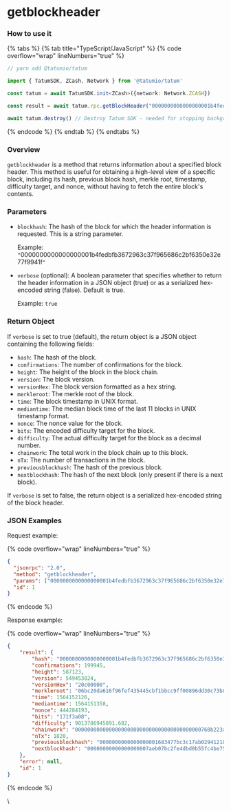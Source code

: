# getblockheader

### How to use it

{% tabs %}
{% tab title="TypeScript/JavaScript" %}
{% code overflow="wrap" lineNumbers="true" %}
```typescript
// yarn add @tatumio/tatum

import { TatumSDK, ZCash, Network } from '@tatumio/tatum'

const tatum = await TatumSDK.init<ZCash>({network: Network.ZCASH})

const result = await tatum.rpc.getBlockHeader("0000000000000000001b4fedbfb3672963c37f965686c2bf6350e32e77f9941f", true)

await tatum.destroy() // Destroy Tatum SDK - needed for stopping background jobs
```
{% endcode %}
{% endtab %}
{% endtabs %}

### Overview

`getblockheader` is a method that returns information about a specified block header. This method is useful for obtaining a high-level view of a specific block, including its hash, previous block hash, merkle root, timestamp, difficulty target, and nonce, without having to fetch the entire block's contents.

### Parameters

*   `blockhash`: The hash of the block for which the header information is requested. This is a string parameter.

    Example: `"`0000000000000000001b4fedbfb3672963c37f965686c2bf6350e32e77f9941f`"`
*   `verbose` (optional): A boolean parameter that specifies whether to return the header information in a JSON object (true) or as a serialized hex-encoded string (false). Default is true.

    Example: `true`

### Return Object

If `verbose` is set to true (default), the return object is a JSON object containing the following fields:

* `hash`: The hash of the block.
* `confirmations`: The number of confirmations for the block.
* `height`: The height of the block in the block chain.
* `version`: The block version.
* `versionHex`: The block version formatted as a hex string.
* `merkleroot`: The merkle root of the block.
* `time`: The block timestamp in UNIX format.
* `mediantime`: The median block time of the last 11 blocks in UNIX timestamp format.
* `nonce`: The nonce value for the block.
* `bits`: The encoded difficulty target for the block.
* `difficulty`: The actual difficulty target for the block as a decimal number.
* `chainwork`: The total work in the block chain up to this block.
* `nTx`: The number of transactions in the block.
* `previousblockhash`: The hash of the previous block.
* `nextblockhash`: The hash of the next block (only present if there is a next block).

If `verbose` is set to false, the return object is a serialized hex-encoded string of the block header.

### JSON Examples

Request example:

{% code overflow="wrap" lineNumbers="true" %}
```json
{
  "jsonrpc": "2.0",
  "method": "getblockheader",
  "params": ["0000000000000000001b4fedbfb3672963c37f965686c2bf6350e32e77f9941f", true],
  "id": 1
}
```
{% endcode %}

Response example:

{% code overflow="wrap" lineNumbers="true" %}
```json
{
    "result": {
        "hash": "0000000000000000001b4fedbfb3672963c37f965686c2bf6350e32e77f9941f",
        "confirmations": 199945,
        "height": 587123,
        "version": 549453824,
        "versionHex": "20c00000",
        "merkleroot": "06bc20da616f96fef435445cbf1bbcc9ff00896dd30c73b875aed7e06902666d",
        "time": 1564152126,
        "mediantime": 1564151358,
        "nonce": 444284193,
        "bits": "171f3a08",
        "difficulty": 9013786945891.682,
        "chainwork": "00000000000000000000000000000000000000000768b223a5622f8f0f1ac0a0",
        "nTx": 1820,
        "previousblockhash": "0000000000000000001683477bc3c17ab029412183952cb4a37f49968e16e6a8",
        "nextblockhash": "00000000000000000007aeb07bc2fe4dbd0b55fc4be751050589b59fe95352fc"
    },
    "error": null,
    "id": 1
}
```
{% endcode %}

\
